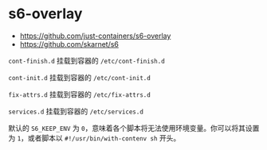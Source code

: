 # s6-overlay

* https://github.com/just-containers/s6-overlay
* https://github.com/skarnet/s6

`cont-finish.d` 挂载到容器的 `/etc/cont-finish.d`

`cont-init.d` 挂载到容器的 `/etc/cont-init.d`

`fix-attrs.d` 挂载到容器的 `/etc/fix-attrs.d`

`services.d` 挂载到容器的 `/etc/services.d`

默认的 `S6_KEEP_ENV` 为 `0`，意味着各个脚本将无法使用环境变量。你可以将其设置为 `1`，或者脚本以 `#!/usr/bin/with-contenv sh` 开头。
